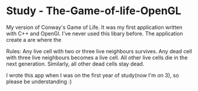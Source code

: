 # Study - The-Game-of-life-OpenGL

My version of Conway's Game of Life. It was my first application written with C++ and OpenGl. I've never used this libary before. The application create a are where the 

Rules:
  Any live cell with two or three live neighbours survives.
  Any dead cell with three live neighbours becomes a live cell.
  All other live cells die in the next generation. Similarly, all other dead cells stay dead.
  
  I wrote this app when I was on the first year of study(now I'm on 3), so please be understanding :)
